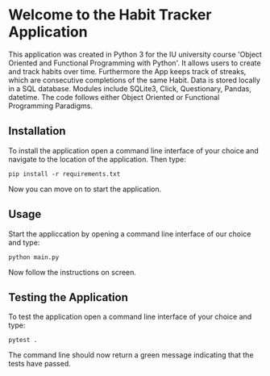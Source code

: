 # Welcome to the Habit Tracker Application 
This application was created in Python 3 for the IU university course 'Object Oriented and Functional Programming with Python'.
It allows users to create and track habits over time. Furthermore the App keeps track of streaks, which are consecutive completions of the same Habit.
Data is stored locally in a SQL database.
Modules include SQLite3, Click, Questionary, Pandas, datetime.
The code follows either Object Oriented or Functional Programming Paradigms.

## Installation
To install the application open a command line interface of your choice and navigate to the location of the application. Then type:
```shell
pip install -r requirements.txt
```
Now you can move on to start the application.

## Usage
Start the appliccation by opening a command line interface of our choice and type:
```shell
python main.py
```
Now follow the instructions on screen.

## Testing the Application
To test the application open a command line interface of your choice and type:
```
pytest .
```

The command line should now return a green message indicating that the tests have passed.
